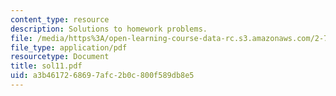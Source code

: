 ```yaml
---
content_type: resource
description: Solutions to homework problems.
file: /media/https%3A/open-learning-course-data-rc.s3.amazonaws.com/2-75-precision-machine-design-fall-2001/a3b4617268697afc2b0c800f589db8e5_sol11.pdf
file_type: application/pdf
resourcetype: Document
title: sol11.pdf
uid: a3b46172-6869-7afc-2b0c-800f589db8e5
---
```

